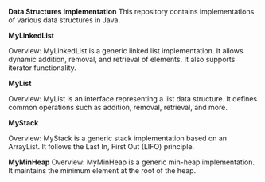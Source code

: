 **Data Structures Implementation** 
This repository contains implementations of various data structures in Java.

**MyLinkedList**

Overview:
MyLinkedList is a generic linked list implementation. It allows dynamic addition, removal, and retrieval of elements. It also supports iterator functionality.


**MyList**

Overview:
MyList is an interface representing a list data structure. It defines common operations such as addition, removal, retrieval, and more.

**MyStack**

Overview:
MyStack is a generic stack implementation based on an ArrayList. It follows the Last In, First Out (LIFO) principle.


**MyMinHeap**
Overview:
MyMinHeap is a generic min-heap implementation. It maintains the minimum element at the root of the heap.

